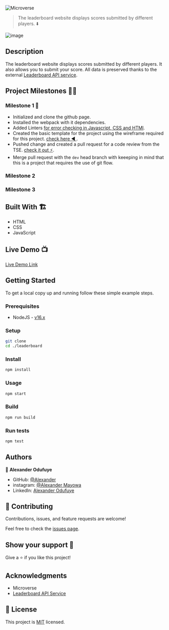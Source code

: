 ![Microverse](https://img.shields.io/badge/Microverse-blueviolet)

> The leaderboard website displays scores submitted by different players. ⬇️

![image](https://user-images.githubusercontent.com/60612329/128517149-4877d8b1-c55c-49ce-8b90-f0a77a43e7be.png)

## Description
The leaderboard website displays scores submitted by different players. It also allows you to submit your score. All data is preserved thanks to the external [Leaderboard API service](https://www.notion.so/Leaderboard-API-service-24c0c3c116974ac49488d4eb0267ade3).


## Project Milestones 👨‍💼

### Milestone 1 💼
- Initialized and clone the github page.
- Installed the webpack with it dependencies.
- Added Linters [for error checking in Javascript, CSS and HTMl](https://github.com/microverseinc/linters-config/tree/master/html-css-js).
- Created the basic template for the project using the wireframe required for this project. [check here ◀️ ](https://github.com/microverseinc/curriculum-javascript/blob/main/leaderboard/images/leaderboard_wireframe.png).
- Pushed change and created a pull request for a code review from the TSE. [check it out ⚡](https://github.com/alexander16108/LeaderBoard/pull/1).
- Merge pull request with the ``dev`` head branch with keeeping in mind that this is a project that requires the use of git flow.


### Milestone 2


### Milestone 3


## Built With 🏗️

- HTML
- CSS
- JavaScript

## Live Demo 📺

[Live Demo Link](https://deploy-preview-4--alexander-leaderboard-game.netlify.app)

## Getting Started

To get a local copy up and running follow these simple example steps.

### Prerequisites

- NodeJS - [v16.x](https://nodejs.org/en/)

### Setup

```bash
git clone 
cd ./leaderboard
```

### Install

```bash
npm install
```

### Usage

```bash
npm start
```

### Build

```bash
npm run build
```

### Run tests

```bash
npm test
```

## Authors

👤 **Alexander Odufuye**

- GitHub: [@Alexander](https://github.com/Alexander16108)
- instagram: [@Alexander Mayowa](https://instagram.com/codingrex)
- LinkedIn: [Alexander Odufuye](https://www.linkedin.com/in/alexander/)


## 🤝 Contributing

Contributions, issues, and feature requests are welcome!

Feel free to check the [issues page](/issues/).

## Show your support 🥺

Give a ⭐️ if you like this project!

## Acknowledgments

- Microverse
- [Leaderboard API Service]()

## 📝 License

This project is [MIT](./MIT.md) licensed.
